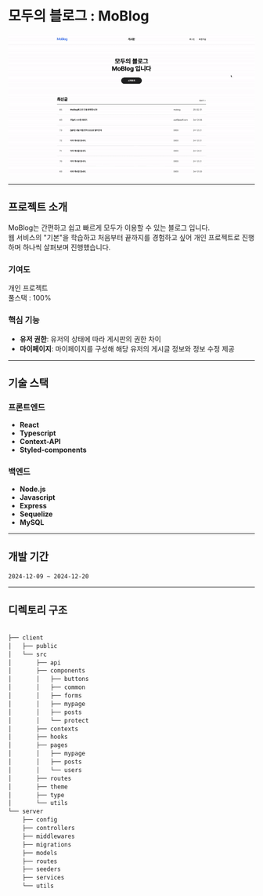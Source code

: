
# 모두의 블로그 : MoBlog

![main_video](/client/public/MoBlog.gif)

---

## 프로젝트 소개
MoBlog는 간편하고 쉽고 빠르게 모두가 이용할 수 있는 블로그 입니다.
</br>
웹 서비스의 "기본"을 학습하고 처음부터 끝까지를 경험하고 싶어 개인 프로젝트로 진행하며 하나씩 살펴보며 진행했습니다.
</br>
### 기여도
개인 프로젝트
</br>
풀스택 : 100%

### **핵심 기능**

- **유저 권한**: 유저의 상태에 따라 게시판의 권한 차이
- **마이페이지**: 마이페이지를 구성해 해당 유저의 게시글 정보와 정보 수정 제공

---

## 기술 스택
### 프론트엔드
- **React**
- **Typescript**
- **Context-API**
- **Styled-components**
### 백엔드
- **Node.js**
- **Javascript**
- **Express**
- **Sequelize**
- **MySQL**

---
## 개발 기간
`2024-12-09 ~ 2024-12-20`

---

## 디렉토리 구조
```bash

├── client
│   ├── public
│   └── src
│       ├── api
│       ├── components
│       │   ├── buttons
│       │   ├── common
│       │   ├── forms
│       │   ├── mypage
│       │   ├── posts
│       │   └── protect
│       ├── contexts
│       ├── hooks
│       ├── pages
│       │   ├── mypage
│       │   ├── posts
│       │   └── users
│       ├── routes
│       ├── theme
│       ├── type
│       └── utils
└── server
    ├── config
    ├── controllers
    ├── middlewares
    ├── migrations
    ├── models
    ├── routes
    ├── seeders
    ├── services
    └── utils
```